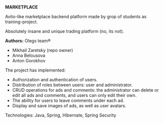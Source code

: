 <b>MARKETPLACE</b>

Avito-like marketplace backend platform made by grop of students as training-project.

Absolutely insane and unique trading platform (no, its not).

<b>Authors:</b>
Olegs team®
- Mikhail Zaretsky (repo owner)
- Anna Belousova
- Anton Gorokhov

The project has implemented:
- Authorization and authentication of users.
- Distribution of roles between users: user and administrator.
- CRUD operations for ads and comments: the administrator can delete or edit all ads and comments, and users can only edit their own.
- The ability for users to leave comments under each ad.
- Display and save images of ads, as well as user avatars.

Technologies:
Java, Spring, Hibernate, Spring Security
